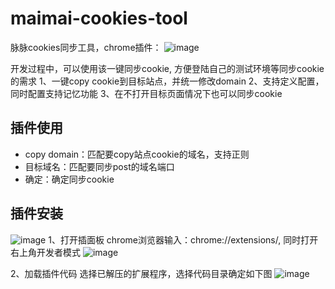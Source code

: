 # maimai-cookies-tool
脉脉cookies同步工具，chrome插件：
![image](https://user-images.githubusercontent.com/16263427/136769702-4d926c87-d5f5-429c-a9d5-670908a127f9.png)

开发过程中，可以使用该一键同步cookie, 方便登陆自己的测试环境等同步cookie的需求
1、一键copy cookie到目标站点，并统一修改domain 
2、支持定义配置，同时配置支持记忆功能
3、在不打开目标页面情况下也可以同步cookie

## 插件使用
- copy domain：匹配要copy站点cookie的域名，支持正则
- 目标域名：匹配要同步post的域名端口
- 确定：确定同步cookie

## 插件安装
![image](https://user-images.githubusercontent.com/16263427/136767769-9bb798fd-2e5e-42c2-80f4-069916d64afd.png)
1、打开插面板
chrome浏览器输入：chrome://extensions/,  同时打开右上角开发者模式
![image](https://user-images.githubusercontent.com/16263427/136768552-277193e1-5034-4797-8759-d50c2251a1f2.png)

2、加载插件代码
选择已解压的扩展程序，选择代码目录确定如下图
![image](https://user-images.githubusercontent.com/16263427/136768675-82f9a4fd-b7bd-48d9-9c50-2c28c1783a08.png)

